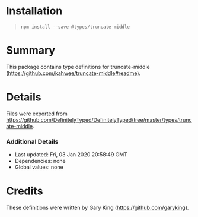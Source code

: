 # Installation
> `npm install --save @types/truncate-middle`

# Summary
This package contains type definitions for truncate-middle (https://github.com/kahwee/truncate-middle#readme).

# Details
Files were exported from https://github.com/DefinitelyTyped/DefinitelyTyped/tree/master/types/truncate-middle.

### Additional Details
 * Last updated: Fri, 03 Jan 2020 20:58:49 GMT
 * Dependencies: none
 * Global values: none

# Credits
These definitions were written by Gary King (https://github.com/garyking).
